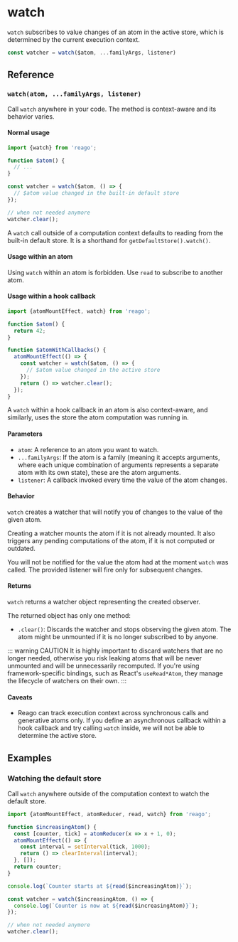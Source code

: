 # watch

`watch` subscribes to value changes of an atom in the active store, which is determined by the current
execution context.

```ts
const watcher = watch($atom, ...familyArgs, listener)
```


## Reference

### `watch(atom, ...familyArgs, listener)`

Call `watch` anywhere in your code. The method is context-aware and its behavior varies.

#### Normal usage

```ts
import {watch} from 'reago';

function $atom() {
  // ...
}

const watcher = watch($atom, () => {
  // $atom value changed in the built-in default store
});

// when not needed anymore
watcher.clear();
```

A `watch` call outside of a computation context defaults to reading from the built-in default store. It is a
shorthand for `getDefaultStore().watch()`.

#### Usage within an atom

Using `watch` within an atom is forbidden. Use `read` to subscribe to another atom.

#### Usage within a hook callback

```ts
import {atomMountEffect, watch} from 'reago';

function $atom() {
  return 42;
}

function $atomWithCallbacks() {
  atomMountEffect(() => {
    const watcher = watch($atom, () => {
      // $atom value changed in the active store
    });
    return () => watcher.clear();
  });
}
```

A `watch` within a hook callback in an atom is also context-aware, and similarly, uses the store
the atom computation was running in.

#### Parameters

* `atom`: A reference to an atom you want to watch.
* `...familyArgs`: If the atom is a family (meaning it accepts arguments, where each unique combination of
  arguments represents a separate atom with its own state), these are the atom arguments.
* `listener`: A callback invoked every time the value of the atom changes.

#### Behavior

`watch` creates a watcher that will notify you of changes to the value of the given atom.

Creating a watcher mounts the atom if it is not already mounted. It also triggers any pending computations
of the atom, if it is not computed or outdated.

You will not be notified for the value the atom had at the moment `watch` was called. The provided
listener will fire only for subsequent changes.

#### Returns

`watch` returns a watcher object representing the created observer.

The returned object has only one method:
* `.clear()`: Discards the watcher and stops observing the given atom. The atom might be unmounted
  if it is no longer subscribed to by anyone.

::: warning CAUTION
It is highly important to discard watchers that are no longer needed, otherwise you risk leaking
atoms that will be never unmounted and will be unnecessarily recomputed. If you're using framework-specific
bindings, such as React's `useRead*Atom`, they manage the lifecycle of watchers on their own.
:::

#### Caveats
* Reago can track execution context across synchronous calls and generative atoms only. If you define an
  asynchronous callback within a hook callback and try calling `watch` inside, we will not be able to
  determine the active store.


## Examples

### Watching the default store

Call `watch` anywhere outside of the computation context to watch the default store.

```ts
import {atomMountEffect, atomReducer, read, watch} from 'reago';

function $increasingAtom() {
  const [counter, tick] = atomReducer(x => x + 1, 0);
  atomMountEffect(() => {
    const interval = setInterval(tick, 1000);
    return () => clearInterval(interval);
  }, []);
  return counter;
}

console.log(`Counter starts at ${read($increasingAtom)}`);

const watcher = watch($increasingAtom, () => {
  console.log(`Counter is now at ${read($increasingAtom)}`);
});

// when not needed anymore
watcher.clear();
```
